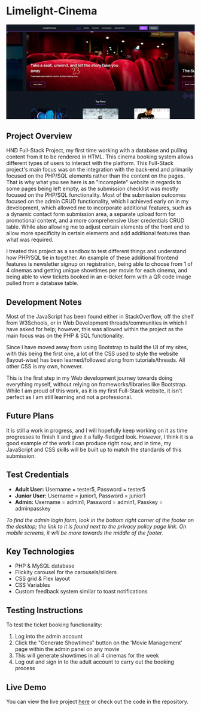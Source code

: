 # Limelight-Cinema

![Limelight Cinema Screenshot](projectoverview.PNG)


## Project Overview
HND Full-Stack Project, my first time working with a database and pulling content from it to be rendered in HTML. This cinema booking system allows different types of users to interact with the platform.
This Full-Stack project's main focus was on the integration with the back-end and primarily focused on the PHP/SQL elements rather than the content on the pages. That is why what you see here is an "incomplete" website in regards to some pages being left empty, as the submission checklist was mostly focused on the PHP/SQL functionality. Most of the submission outcomes focused on the admin CRUD functionality, which I achieved early on in my development, which allowed me to incorporate additional features, such as a dynamic contact form submission area, a separate upload form for promotional content, and a more comprehensive User credentials CRUD table. While also allowing me to adjust certain elements of the front end to allow more specificity in certain elements and add additional features than what was required. 

I treated this project as a sandbox to test different things and understand how PHP/SQL tie in together. An example of these additional frontend features is newsletter signup on registration, being able to choose from 1 of 4 cinemas and getting unique showtimes per movie for each cinema, and being able to view tickets booked in an e-ticket form with a QR code image pulled from a database table.

## Development Notes
Most of the JavaScript has been found either in StackOverflow, off the shelf from W3Schools, or in Web Development threads/communities in which I have asked for help; however, this was allowed within the project as the main focus was on the PHP & SQL functionality.

Since I have moved away from using Bootstrap to build the UI of my sites, with this being the first one, a lot of the CSS used to style the website (layout-wise) has been learned/followed along from tutorials/threads. All other CSS is my own, however.

This is the first step in my Web development journey towards doing everything myself, without relying on frameworks/libraries like Bootstrap. While I am proud of this work, as it is my first Full-Stack website, it isn't perfect as I am still learning and not a professional.


## Future Plans
It is still a work in progress, and I will hopefully keep working on it as time progresses to finish it and give it a fully-fledged look. However, I think it is a good example of the work I can produce right now, and in time, my JavaScript and CSS skills will be built up to match the standards of this submission.

## Test Credentials
- **Adult User:** Username = tester5, Password = tester5
- **Junior User:** Username = junior1, Password = junior1
- **Admin:** Username = admin1, Password = admin1, Passkey = adminpasskey

*To find the admin login form, look in the bottom right corner of the footer on the desktop; the link to it is found next to the privacy policy page link. On mobile screens, it will be more towards the middle of the footer.*

## Key Technologies
- PHP & MySQL database
- Flickity carousel for the carousels/sliders
- CSS grid & Flex layout
- CSS Variables
- Custom feedback system similar to toast notifications

## Testing Instructions
To test the ticket booking functionality:
1. Log into the admin account
2. Click the "Generate Showtimes" button on the 'Movie Management' page within the admin panel on any movie
3. This will generate showtimes in all 4 cinemas for the week
4. Log out and sign in to the adult account to carry out the booking process

## Live Demo

You can view the live project [here](http://webdev.edinburghcollege.ac.uk/~HNCWEBMR11/level8php/limelightcinema/) or check out the code in the repository.

